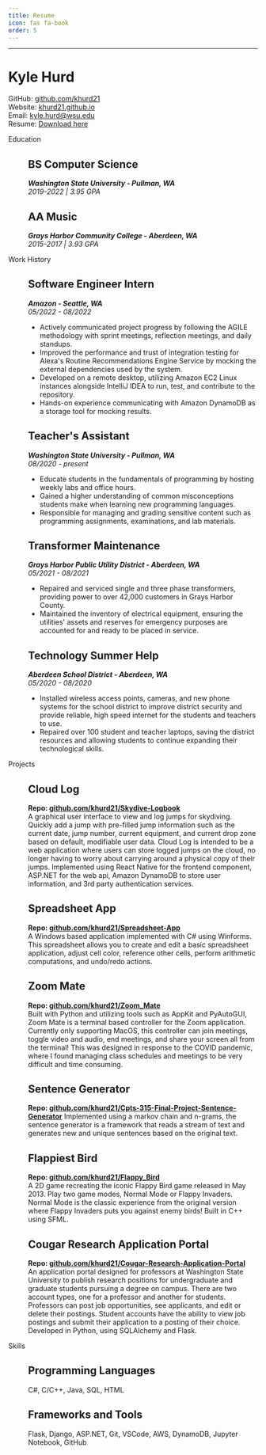 ```yaml
---
title: Resume
icon: fas fa-book
order: 5
---
```


<!---
<style>
  .resume {
    height: 800px;
    width: 100%;
    overflow: auto;
  }
</style>
<object class="resume" data="/assets/resume/KyleHurd-Resume.pdf" type='application/pdf'>
  <p>
    Uh-oh! It looks like your browser doesn't support PDFs.
    You can download the PDF to view it: <a href="/assets/resume/KyleHurd-Resume.pdf">Download PDF</a>.
  </p>
</object>
-->

---

<html>
    <body>
        <div id="page-wrap">
        <div id="contact-info" class="vcard">
            <h1 class="fn">Kyle Hurd</h1>
            <p>
                <div class="contact-sep">
                    <span>
                        <div class="fab fa-github"></div>
                        GitHub: <a
                                href="https://github.com/khurd21"
                                target="_blank"
                                rel="noreferrer noopener"
                        >github.com/khurd21</a>
                    </span>
                    <br>
                    <span>
                        <div class="fas fa-globe"></div>
                        Website: <a
                                href="https://khurd21.github.io"
                                target="_blank"
                                rel="noreferrer noopener"
                        >khurd21.github.io</a>
                    </span>
                    <br>
                    <span>
                        <div class="fas fa-envelope"></div>
                        Email: <a
                                class="email"
                                href="mailto:kyle.hurd@wsu.edu"
                        >kyle.hurd@wsu.edu</a>
                    </span>
                    <br>
                    <span>
                        <div class="fas fa-file-pdf"></div>
                        Resume: <a
                                 href="/assets/resume/KyleHurd-Resume.pdf"
                                 target="_blank"
                                 rel="noreferrer noopener"
                                 >Download here</a>
                    </span>
                </div>
            </p>
        </div>
        <div class="clear"></div>
        <dl>
            <dd class="clear"></dd>
            <dt>Education</dt>
            <dd>
                <h2>BS Computer Science</h2>
                <p>
                    <strong><i>Washington State University - Pullman, WA</i></strong>
                    <br/>
                    <span class="tab"></span>
                    <i>2019-2022 | 3.95 GPA</i>
                </p>
                <h2>AA Music</h2>
                <p>
                    <strong><i>Grays Harbor Community College - Aberdeen, WA</i></strong>
                    <br/>
                    <span class="tab"></span>
                    <i>2015-2017 | 3.93 GPA</i>
                </p>
            </dd>
            <dt>Work History</dt>
            <dd>
                <h2>Software Engineer Intern</h2>
                <p>
                    <strong><i>Amazon - Seattle, WA</i></strong>
                    <br>
                    <i>05/2022 - 08/2022</i>
                    <br>
                    <span class="tab">
                    <ul>
                        <li>
                        Actively communicated project progress by following the
                        AGILE methodology with sprint meetings, reflection meetings,
                        and daily standups.
                        </li>
                        <li>
                        Improved the performance and trust of integration testing
                        for Alexa's Routine Recommendations Engine Service by
                        mocking the external dependencies used by the system.<br>
                        </li>
                        <li>
                        Developed on a remote desktop, utilizing Amazon EC2
                        Linux instances alongside IntelliJ IDEA to run, test,
                        and contribute to the repository.
                        </li>
                        <li>
                        Hands-on experience communicating with Amazon DynamoDB
                        as a storage tool for mocking results.
                        </li>
                    </ul>
                    </span>
                </p>
                <h2>Teacher's Assistant</h2>
                <p>
                    <strong><i>Washington State University - Pullman, WA</i></strong>
                    <br>
                    <i>08/2020 - present</i>
                    <br/>
                    <span class="tab">
                    <ul>
                        <li>
                        Educate students in the fundamentals of programming by
                        hosting weekly labs and office hours.
                        </li>
                        <li>
                        Gained a higher understanding of common misconceptions
                        students make when learning new programming languages.
                        </li>
                        <li>
                        Responsible for managing and grading sensitive content
                        such as programming assignments, examinations, and lab materials.
                        </li>
                    </ul>
                    </span>
                </p>
                <h2>Transformer Maintenance</h2>
                <p>
                    <strong><i>Grays Harbor Public Utility District - Aberdeen, WA</i></strong>
                    <br/>
                    <i>05/2021 - 08/2021</i>
                    <br>
                    <span class="tab">
                    <ul>
                        <li>
                        Repaired and serviced single and three phase transformers,
                        providing power to over 42,000 customers in Grays Harbor County.
                        </li>
                        <li>
                        Maintained the inventory of electrical equipment, ensuring
                        the utilities' assets and reserves for emergency purposes are
                        accounted for and ready to be placed in service.
                        </li>
                    </ul>
                    </span>
                </p>
                <h2>Technology Summer Help</h2>
                <p>
                    <strong><i>Aberdeen School District - Aberdeen, WA</i></strong>
                    <br/>
                    <i>05/2020 - 08/2020</i>
                    <br>
                    <span class="tab">
                    <ul>
                        <li>
                        Installed wireless access points, cameras, and new phone
                        systems for the school district to improve district security
                        and provide reliable, high speed internet for the students
                        and teachers to use.
                        </li>
                        <li>
                        Repaired over 100 student and teacher laptops, saving the
                        district resources and allowing students to continue expanding
                        their technological skills.
                        </li>
                    </ul>
                    </span>
                </p>
            </dd>
            <dt>Projects</dt>
            <dd>
                <h2>Cloud Log</h2>
                <p>
                    <strong>Repo: <a
                        href="https://github.com/khurd21/Skydive-Logbook"
                        target="_blank"
                        rel="noreferrer noopener"
                    >github.com/khurd21/Skydive-Logbook</a></strong>
                    <br/>
                    <span class="tab">
                        A graphical user interface to view and log jumps for skydiving. Quickly
                        add a jump with pre-filled jump information such as the current date,
                        jump number, current equipment, and current drop zone based on default,
                        modifiable user data. Cloud Log is intended to be a web application where
                        users can store logged jumps on the cloud, no longer having to worry about
                        carrying around a physical copy of their jumps. Implemented using React Native
                        for the frontend component, ASP.NET for the web api, Amazon DynamoDB to
                        store user information, and 3rd party authentication services.
                    </span>
                </p>
                <h2>Spreadsheet App</h2>
                <p>
                    <strong>Repo: <a
                        href="https://github.com/khurd21/Spreadsheet-App"
                        target="_blank"
                        rel="noreferrer noreferrer"
                    >github.com/khurd21/Spreadsheet-App</a></strong>
                    <br>
                    <span class="tab">
                        A Windows based application implemented with C# using Winforms.
                        This spreadsheet allows you to create and edit a basic
                        spreadsheet application, adjust cell color, reference other cells,
                        perform arithmetic computations, and undo/redo actions.
                    </span>
                </p>
                <h2>Zoom Mate</h2>
                <p>
                    <strong>Repo: <a
                        href="https://github.com/khurd21/Zoom_Mate"
                        target="_blank"
                        rel="noreferrer noopener"
                    >github.com/khurd21/Zoom_Mate</a></strong>
                    <br/>
                    <span class="tab">
                        Built with Python and utilizing tools such as AppKit and PyAutoGUI, Zoom Mate
                        is a terminal based controller for the Zoom application. Currently only
                        supporting MacOS, this controller can join meetings, toggle video and audio,
                        end meetings, and share your screen all from the terminal! This was designed
                        in response to the COVID pandemic, where I found managing class schedules
                        and meetings to be very difficult and time consuming.
                    </span>
                </p>
                <h2>Sentence Generator</h2>
                <p>
                    <strong>Repo: <a
                        href="https://github.com/khurd21/Cpts-315-Final-Project-Sentence-Generator"
                        target="_blank"
                        rel="noreferrer noopener"
                    >github.com/khurd21/Cpts-315-Final-Project-Sentence-Generator</a></strong>
                    <span class="tab">
                        Implemented using a markov chain and n-grams, the sentence generator is a
                        framework that reads a stream of text and generates new and unique sentences
                        based on the original text.
                    </span>
                </p>
                <h2>Flappiest Bird</h2>
                <p>
                    <strong>Repo: <a
                        href="https://github.com/khurd21/Flappy_Bird"
                        target="_blank"
                        rel="noreferrer noopener"
                    >github.com/khurd21/Flappy_Bird</a></strong>
                    <span class="tab"><br>
                        A 2D game  recreating the iconic Flappy Bird game released in
                        May 2013. Play two game modes, Normal Mode or Flappy Invaders.
                        Normal Mode is the classic experience from the original version
                        where Flappy Invaders puts you against enemy birds! Built in
                        C++ using SFML.
                    </span>
                </p>
                <h2>Cougar Research Application Portal</h2>
                <p>
                    <strong>Repo: <a
                        href="https://github.com/khurd21/Cougar-Research-Application-Portal"
                        target="_blank"
                        rel="noreferrer noopener"
                    >github.com/khurd21/Cougar-Research-Application-Portal</a></strong>
                    <span class="tab"><br>
                        An application portal designed for professors at Washington State
                        University to publish research positions for undergraduate and
                        graduate students pursuing a degree on campus. There are two
                        account types, one for a professor and another for students.
                        Professors can post job opportunities, see applicants, and
                        edit or delete their postings. Student accounts have the ability
                        to view job postings and submit their application to a posting
                        of their choice. Developed in Python, using SQLAlchemy and Flask.
                    </span>
                </p>
            </dd>
            <dt>Skills</dt>
            <dd>
                <h2>Programming Languages</h2>
                <p>
                    <span class="tab">
                        C#, C/C++, Java, SQL, HTML
                    </span>
                </p>
                <h2>Frameworks and Tools</h2>
                <p>
                    <span class="tab">
                        Flask, Django, ASP.NET, Git, VSCode, 
                        AWS, DynamoDB, Jupyter Notebook, GitHub 
                    </span>
                </p>
            </dd>
        </dl>
    </div>
    </body>
</html>
